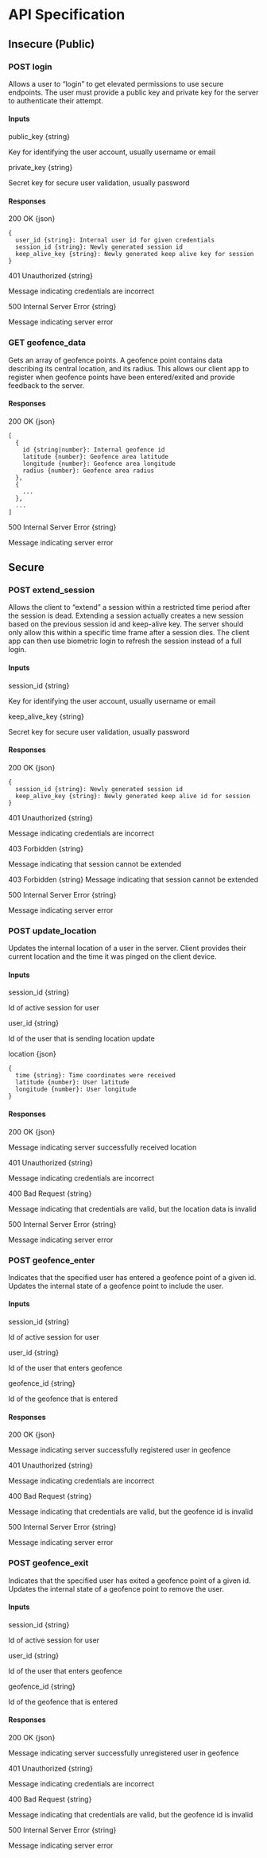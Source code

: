 # API Specification

## Insecure (Public)

### POST login
Allows a user to “login” to get elevated permissions to use secure endpoints. The user must provide a public key and private key for the server to authenticate their attempt.

#### Inputs
public_key {string}

Key for identifying the user account, usually username or email

private_key {string}

Secret key for secure user validation, usually password

#### Responses
200 OK {json}
```
{
  user_id {string}: Internal user id for given credentials
  session_id {string}: Newly generated session id
  keep_alive_key {string}: Newly generated keep alive key for session
}
```

401 Unauthorized {string}

Message indicating credentials are incorrect

500 Internal Server Error {string}

Message indicating server error

### GET geofence_data
Gets an array of geofence points. A geofence point contains data describing its central location, and its radius. This allows our client app to register when geofence points have been entered/exited and provide feedback to the server.

#### Responses
200 OK {json}
```
[
  {
    id {string|number}: Internal geofence id
    latitude {number}: Geofence area latitude
    longitude {number}: Geofence area longitude
    radius {number}: Geofence area radius
  },
  {
    ...
  },
  ...
]
```

500 Internal Server Error {string}

Message indicating server error

## Secure

### POST extend_session
Allows the client to “extend” a session within a restricted time period after the session is dead. Extending a session actually creates a new session based on the previous session id and keep-alive key. The server should only allow this within a specific time frame after a session dies. The client app can then use biometric login to refresh the session instead of a full login.

#### Inputs
session_id {string}

Key for identifying the user account, usually username or email

keep_alive_key {string}

Secret key for secure user validation, usually password

#### Responses
200 OK {json}
```
{
  session_id {string}: Newly generated session id
  keep_alive_key {string}: Newly generated keep alive id for session
}
```

401 Unauthorized {string}

Message indicating credentials are incorrect

403 Forbidden {string}
  
Message indicating that session cannot be extended

403 Forbidden {string}
Message indicating that session cannot be extended

500 Internal Server Error {string}

Message indicating server error

### POST update_location
Updates the internal location of a user in the server. Client provides their current location and the time it was pinged on the client device.

#### Inputs
session_id {string}

Id of active session for user

user_id {string}

Id of the user that is sending location update

location {json}
```
{
  time {string}: Time coordinates were received
  latitude {number}: User latitude
  longitude {number}: User longitude
}
```

#### Responses
200 OK {json}

Message indicating server successfully received location

401 Unauthorized {string}

Message indicating credentials are incorrect

400 Bad Request {string}

Message indicating that credentials are valid, but the location data is invalid

500 Internal Server Error {string}

Message indicating server error

### POST geofence_enter
Indicates that the specified user has entered a geofence point of a given id. Updates the internal state of a geofence point to include the user.

#### Inputs
session_id {string}

Id of active session for user

user_id {string}

Id of the user that enters geofence

geofence_id {string}

Id of the geofence that is entered

#### Responses
200 OK {json}

Message indicating server successfully registered user in geofence

401 Unauthorized {string}

Message indicating credentials are incorrect

400 Bad Request {string}

Message indicating that credentials are valid, but the geofence id is invalid

500 Internal Server Error {string}

Message indicating server error

### POST geofence_exit
Indicates that the specified user has exited a geofence point of a given id. Updates the internal state of a geofence point to remove the user.

#### Inputs
session_id {string}

Id of active session for user

user_id {string}

Id of the user that enters geofence

geofence_id {string}

Id of the geofence that is entered

#### Responses
200 OK {json}

Message indicating server successfully unregistered user in geofence

401 Unauthorized {string}

Message indicating credentials are incorrect

400 Bad Request {string}
  
Message indicating that credentials are valid, but the geofence id is invalid

500 Internal Server Error {string}

Message indicating server error
